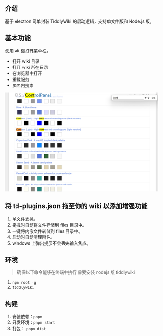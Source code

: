 ## 介绍

基于 electron 简单封装 TiddlyWiki 的启动逻辑，支持单文件版和 Node.js 版。

## 基本功能

使用 alt 键打开菜单栏。

- 打开 wiki 目录
- 打开 wiki 所在目录
- 在浏览器中打开
- 重载服务
- 页面内搜索

![搜索功能截图](./shortcuts.jpg)

## 将 td-plugins.json 拖至你的 wiki 以添加增强功能

1. 单文件支持。
2. 拖拽时自动将文件存储到 files 目录中。
3. 一键将内嵌文件转储到 files 目录中。
4. 启动时自动清理附件。
5. windows 上弹出提示不会丢失输入焦点。

## 环境

> 确保以下命令能够在终端中执行
> 需要安装 nodejs 版 tiddlywiki

1. `npm root -g`
2. `tiddlywiki`

## 构建

1. 安装依赖：`pnpm`
2. 开发环境：`pnpm start`
3. 打包： `pnpm dist`
